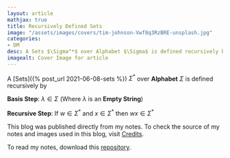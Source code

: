 ```yaml
---
layout: article
mathjax: true
title: Recursively Defined Sets
image: "/assets/images/covers/tim-johnson-Vwf8q3RzBRE-unsplash.jpg"
categories:
- DM
desc: A Sets $\Sigma^*$ over Alphabet $\Sigma$ is defined recursively by 
imagealt: Cover Image for article
---
```


A [Sets]({% post_url 2021-06-08-sets %}) $\Sigma^*$ over <b>Alphabet</b> $\Sigma$ is defined recursively by




















































































































































































































































































































































































































**Basis Step**: $\lambda \in \Sigma$ (Where $\lambda$ is an <b>Empty String</b>)




















































































































































































































































































































































































































**Recursive Step**: If $w \in \Sigma^*$ and $x \in \Sigma^*$ then $wx \in \Sigma^*$





















































































































































































































































































































































































































This blog was published directly from my notes.
To check the source of my notes and images used in this blog, visit <a href="/credits.html" target="_blank">Credits</a>.

To read my notes, download this <a href="https://github.com/bovem/CS" target="blank">repository</a>.